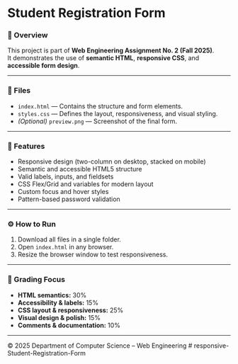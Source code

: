 # Student Registration Form

### 📘 Overview
This project is part of **Web Engineering Assignment No. 2 (Fall 2025)**.  
It demonstrates the use of **semantic HTML**, **responsive CSS**, and **accessible form design**.

---

### 🧱 Files
- `index.html` — Contains the structure and form elements.
- `styles.css` — Defines the layout, responsiveness, and visual styling.
- *(Optional)* `preview.png` — Screenshot of the final form.

---

### 🧩 Features
- Responsive design (two-column on desktop, stacked on mobile)
- Semantic and accessible HTML5 structure
- Valid labels, inputs, and fieldsets
- CSS Flex/Grid and variables for modern layout
- Custom focus and hover styles
- Pattern-based password validation

---

### ⚙️ How to Run
1. Download all files in a single folder.
2. Open `index.html` in any browser.
3. Resize the browser window to test responsiveness.

---

### 🧮 Grading Focus
- **HTML semantics:** 30%
- **Accessibility & labels:** 15%
- **CSS layout & responsiveness:** 25%
- **Visual design & polish:** 15%
- **Comments & documentation:** 10%

---

© 2025 Department of Computer Science – Web Engineering
#   r e s p o n s i v e - S t u d e n t - R e g i s t r a t i o n - F o r m  
 